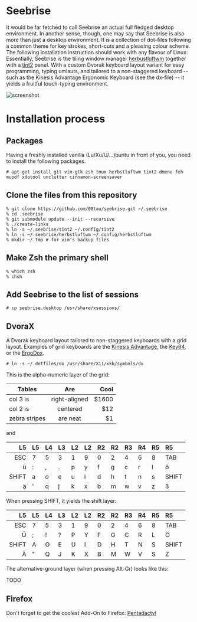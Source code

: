Seebrise
========

It would be far fetched to call Seebrise an actual full fledged desktop
environment. In another sense, though, one may say that Seebrise is also more than just a desktop environment.  It is a collection of dot-files following a common theme for key strokes, short-cuts and a pleasing colour scheme. The following
installation instruction should work with any flavour of Linux.
Essentially, Seebrise is the tiling window manager
[herbustluftwm](http://www.herbstluftwm.org/) together with a
[tint2](http://www.herbstluftwm.org/) panel.  With a custom Dvorak
keyboard layout variant for easy programming, typing umlauts, and tailored to a
non-staggered keyboard -- such as the Kinesis Advantage Ergonomic Keyboard (see
the dx-file) -- it yields a fruitful touch-typing environment.

![screenshot][screenshot]

Installation process
====================

Packages
--------

Having a freshly installed vanilla (Lu/Xu/U/...)buntu in front of you, you need to
install the following packages.

```
# apt-get install git vim-gtk zsh tmux herbstluftwm tint2 dmenu feh mupdf xdotool unclutter cinnamon-screensaver
```

Clone the files from this repository
------------------------------------

```
% git clone https://github.com/00tau/seebrise.git ~/.seebrise
% cd .seebrise
% git submodule update --init --recursive
% ./create-links
% ln -s ~/.seebrise/tint2 ~/.config/tint2
% ln -s ~/.seebrise/herbstluftwm ~/.config/herbstluftwm
% mkdir ~/.tmp # for vim's backup files
```

Make Zsh the primary shell
--------------------------

```
% which zsh
% chsh
```

Add Seebrise to the list of sessions
------------------------------------

```
# cp seebrise.desktop /usr/share/xsessions/
```

DvoraX
------------------------------------------------------

A Dvorak keyboard layout tailored to non-staggered keyboards with a grid layout.
Examples of grid keyboards are the
[Kinesis Advantage](https://www.kinesis-ergo.com/shop/advantage-for-pc-mac/), the
[Key64](http://www.key64.org), or the [ErgoDox](http://ergodox.org/).

```
# ln -s ~/.dotfiles/dx /usr/share/X11/xkb/symbols/dx
```

This is the alpha-numeric layer of the grid:

| Tables        | Are           | Cool  |
| ------------- |:-------------:| -----:|
| col 3 is      | right-aligned | $1600 |
| col 2 is      | centered      |   $12 |
| zebra stripes | are neat      |    $1 |

and

| L5    | L5 | L4 | L3 | L2 | L2 | R2 | R2 | R3 | R4 | R5 | R5 |
| -----:| -- | -- | -- | -- | -- | -- | -- | -- | -- | -- |:-- |
| ESC   | 7 | 5 | 3 | 1 | 9 | 0 | 2 | 4 | 6 | 8 | TAB |
| ü     | : | , | . | p | y | f | g | c | r | l | ö |
| SHIFT | a | o | e | u | i | d | h | t | n | s | SHIFT |
| ä     | ' | q | j | k | x | b | m | w | v | z | ß |

When pressing SHIFT, it yields the shift layer:

| L5    | L5 | L4 | L3 | L2 | L2 | R2 | R2 | R3 | R4 | R5 | R5 |
| -----:| -- | -- | -- | -- | -- | -- | -- | -- | -- | -- |:-- |
| ESC   | 7  | 5  | 3  | 1  | 9  | 0  | 2  | 4  | 6  | 8  | TAB |
| Ü     | ; | ! | ? | P | Y | F | G | C | R | L | Ö |
| SHIFT | A | O | E | U | I | D | H | T | N | S | SHIFT |
| Ä     | " | Q | J | K | X | B | M | W | V | S | Z | ß |

The alternative-ground layer (when pressing Alt-Gr) looks like this:

TODO

Firefox
-------

Don't forget to get the coolest Add-On to Firefox: [Pentadactyl](http://5digits.org/pentadactyl/)

[screenshot]: https://lh3.googleusercontent.com/-sTswtdTJSn8/VUoppqaEcTI/AAAAAAAAAKM/8DOzbbkGxkI/w506-h285/test.png
